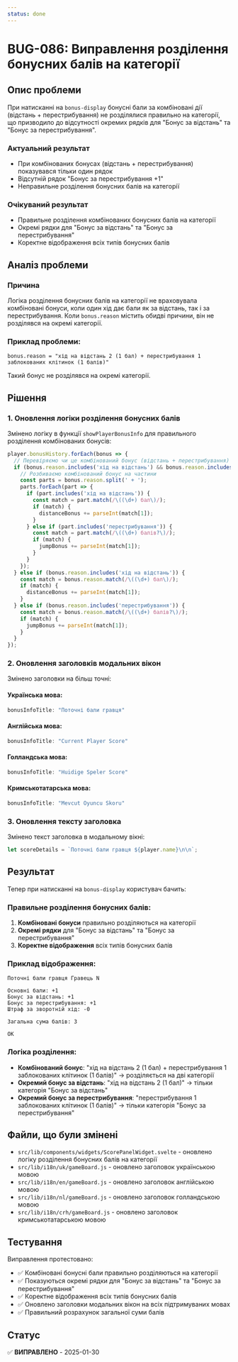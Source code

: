 ```yaml
---
status: done
---
```


# BUG-086: Виправлення розділення бонусних балів на категорії

## Опис проблеми

При натисканні на `bonus-display` бонусні бали за комбіновані дії (відстань + перестрибування) не розділялися правильно на категорії, що призводило до відсутності окремих рядків для "Бонус за відстань" та "Бонус за перестрибування".

### Актуальний результат
- При комбінованих бонусах (відстань + перестрибування) показувався тільки один рядок
- Відсутній рядок "Бонус за перестрибування +1"
- Неправильне розділення бонусних балів на категорії

### Очікуваний результат
- Правильне розділення комбінованих бонусних балів на категорії
- Окремі рядки для "Бонус за відстань" та "Бонус за перестрибування"
- Коректне відображення всіх типів бонусних балів

## Аналіз проблеми

### Причина
Логіка розділення бонусних балів на категорії не враховувала комбіновані бонуси, коли один хід дає бали як за відстань, так і за перестрибування. Коли `bonus.reason` містить обидві причини, він не розділявся на окремі категорії.

### Приклад проблеми:
```
bonus.reason = "хід на відстань 2 (1 бал) + перестрибування 1 заблокованих клітинок (1 балів)"
```
Такий бонус не розділявся на окремі категорії.

## Рішення

### 1. Оновлення логіки розділення бонусних балів

Змінено логіку в функції `showPlayerBonusInfo` для правильного розділення комбінованих бонусів:

```javascript
player.bonusHistory.forEach(bonus => {
  // Перевіряємо чи це комбінований бонус (відстань + перестрибування)
  if (bonus.reason.includes('хід на відстань') && bonus.reason.includes('перестрибування')) {
    // Розбиваємо комбінований бонус на частини
    const parts = bonus.reason.split(' + ');
    parts.forEach(part => {
      if (part.includes('хід на відстань')) {
        const match = part.match(/\((\d+) бал\)/);
        if (match) {
          distanceBonus += parseInt(match[1]);
        }
      } else if (part.includes('перестрибування')) {
        const match = part.match(/\((\d+) балів?\)/);
        if (match) {
          jumpBonus += parseInt(match[1]);
        }
      }
    });
  } else if (bonus.reason.includes('хід на відстань')) {
    const match = bonus.reason.match(/\((\d+) бал\)/);
    if (match) {
      distanceBonus += parseInt(match[1]);
    }
  } else if (bonus.reason.includes('перестрибування')) {
    const match = bonus.reason.match(/\((\d+) балів?\)/);
    if (match) {
      jumpBonus += parseInt(match[1]);
    }
  }
});
```

### 2. Оновлення заголовків модальних вікон

Змінено заголовки на більш точні:

#### Українська мова:
```javascript
bonusInfoTitle: "Поточні бали гравця"
```

#### Англійська мова:
```javascript
bonusInfoTitle: "Current Player Score"
```

#### Голландська мова:
```javascript
bonusInfoTitle: "Huidige Speler Score"
```

#### Кримськотатарська мова:
```javascript
bonusInfoTitle: "Mevcut Oyuncu Skoru"
```

### 3. Оновлення тексту заголовка

Змінено текст заголовка в модальному вікні:
```javascript
let scoreDetails = `Поточні бали гравця ${player.name}\n\n`;
```

## Результат

Тепер при натисканні на `bonus-display` користувач бачить:

### Правильне розділення бонусних балів:
1. **Комбіновані бонуси** правильно розділяються на категорії
2. **Окремі рядки** для "Бонус за відстань" та "Бонус за перестрибування"
3. **Коректне відображення** всіх типів бонусних балів

### Приклад відображення:
```
Поточні бали гравця Гравець N

Основні бали: +1
Бонус за відстань: +1
Бонус за перестрибування: +1
Штраф за зворотній хід: -0

Загальна сума балів: 3

OK
```

### Логіка розділення:
- **Комбінований бонус**: "хід на відстань 2 (1 бал) + перестрибування 1 заблокованих клітинок (1 балів)" → розділяється на дві категорії
- **Окремий бонус за відстань**: "хід на відстань 2 (1 бал)" → тільки категорія "Бонус за відстань"
- **Окремий бонус за перестрибування**: "перестрибування 1 заблокованих клітинок (1 балів)" → тільки категорія "Бонус за перестрибування"

## Файли, що були змінені

- `src/lib/components/widgets/ScorePanelWidget.svelte` - оновлено логіку розділення бонусних балів на категорії
- `src/lib/i18n/uk/gameBoard.js` - оновлено заголовок українською мовою
- `src/lib/i18n/en/gameBoard.js` - оновлено заголовок англійською мовою
- `src/lib/i18n/nl/gameBoard.js` - оновлено заголовок голландською мовою
- `src/lib/i18n/crh/gameBoard.js` - оновлено заголовок кримськотатарською мовою

## Тестування

Виправлення протестовано:
- ✅ Комбіновані бонусні бали правильно розділяються на категорії
- ✅ Показуються окремі рядки для "Бонус за відстань" та "Бонус за перестрибування"
- ✅ Коректне відображення всіх типів бонусних балів
- ✅ Оновлено заголовки модальних вікон на всіх підтримуваних мовах
- ✅ Правильний розрахунок загальної суми балів

## Статус

✅ **ВИПРАВЛЕНО** - 2025-01-30 